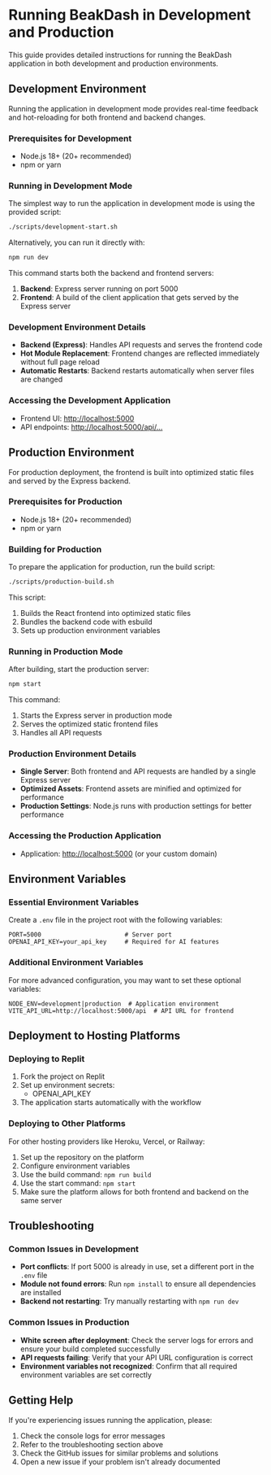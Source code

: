 # Running BeakDash in Development and Production

This guide provides detailed instructions for running the BeakDash application in both development and production environments.

## Development Environment

Running the application in development mode provides real-time feedback and hot-reloading for both frontend and backend changes.

### Prerequisites for Development

- Node.js 18+ (20+ recommended)
- npm or yarn

### Running in Development Mode

The simplest way to run the application in development mode is using the provided script:

```bash
./scripts/development-start.sh
```

Alternatively, you can run it directly with:

```bash
npm run dev
```

This command starts both the backend and frontend servers:

1. **Backend**: Express server running on port 5000
2. **Frontend**: A build of the client application that gets served by the Express server

### Development Environment Details

- **Backend (Express)**: Handles API requests and serves the frontend code
- **Hot Module Replacement**: Frontend changes are reflected immediately without full page reload
- **Automatic Restarts**: Backend restarts automatically when server files are changed

### Accessing the Development Application

- Frontend UI: [http://localhost:5000](http://localhost:5000)
- API endpoints: [http://localhost:5000/api/...](http://localhost:5000/api/...)

## Production Environment

For production deployment, the frontend is built into optimized static files and served by the Express backend.

### Prerequisites for Production

- Node.js 18+ (20+ recommended)
- npm or yarn

### Building for Production

To prepare the application for production, run the build script:

```bash
./scripts/production-build.sh
```

This script:
1. Builds the React frontend into optimized static files
2. Bundles the backend code with esbuild
3. Sets up production environment variables

### Running in Production Mode

After building, start the production server:

```bash
npm start
```

This command:
1. Starts the Express server in production mode
2. Serves the optimized static frontend files
3. Handles all API requests

### Production Environment Details

- **Single Server**: Both frontend and API requests are handled by a single Express server
- **Optimized Assets**: Frontend assets are minified and optimized for performance
- **Production Settings**: Node.js runs with production settings for better performance

### Accessing the Production Application

- Application: [http://localhost:5000](http://localhost:5000) (or your custom domain)

## Environment Variables

### Essential Environment Variables

Create a `.env` file in the project root with the following variables:

```
PORT=5000                       # Server port
OPENAI_API_KEY=your_api_key     # Required for AI features
```

### Additional Environment Variables

For more advanced configuration, you may want to set these optional variables:

```
NODE_ENV=development|production  # Application environment
VITE_API_URL=http://localhost:5000/api  # API URL for frontend
```

## Deployment to Hosting Platforms

### Deploying to Replit

1. Fork the project on Replit
2. Set up environment secrets:
   - OPENAI_API_KEY
3. The application starts automatically with the workflow

### Deploying to Other Platforms

For other hosting providers like Heroku, Vercel, or Railway:

1. Set up the repository on the platform
2. Configure environment variables
3. Use the build command: `npm run build`
4. Use the start command: `npm start`
5. Make sure the platform allows for both frontend and backend on the same server

## Troubleshooting

### Common Issues in Development

- **Port conflicts**: If port 5000 is already in use, set a different port in the `.env` file
- **Module not found errors**: Run `npm install` to ensure all dependencies are installed
- **Backend not restarting**: Try manually restarting with `npm run dev`

### Common Issues in Production

- **White screen after deployment**: Check the server logs for errors and ensure your build completed successfully
- **API requests failing**: Verify that your API URL configuration is correct
- **Environment variables not recognized**: Confirm that all required environment variables are set correctly

## Getting Help

If you're experiencing issues running the application, please:

1. Check the console logs for error messages
2. Refer to the troubleshooting section above
3. Check the GitHub issues for similar problems and solutions
4. Open a new issue if your problem isn't already documented